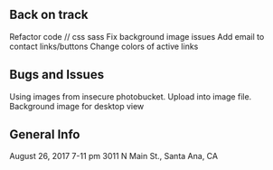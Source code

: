 ## Back on track

Refactor code // css sass
Fix background image issues
Add email to contact links/buttons
Change colors of active links

## Bugs and Issues
Using images from insecure photobucket. Upload into image file.
Background image for desktop view

## General Info

August 26, 2017 7-11 pm
3011 N Main St., Santa Ana, CA
